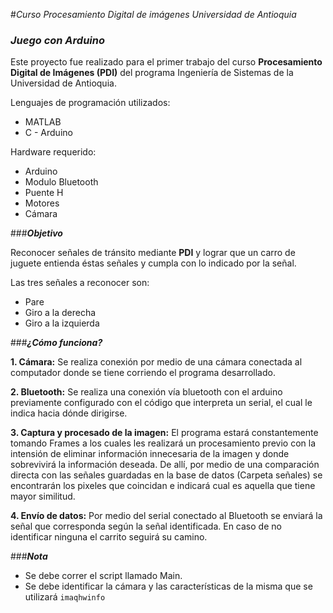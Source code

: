 #*Curso Procesamiento Digital de imágenes*
*Universidad de Antioquia*

### __*Juego con Arduino*__

Este proyecto fue realizado para el primer trabajo del curso __Procesamiento Digital de Imágenes (PDI)__ del programa Ingeniería de Sistemas de la Universidad de Antioquia. 

Lenguajes de programación utilizados:

+ MATLAB
+ C - Arduino

Hardware requerido:

+ Arduino 
+ Modulo Bluetooth 
+ Puente H
+ Motores
+ Cámara

###__*Objetivo*__

Reconocer señales de tránsito mediante __PDI__ y lograr que un carro de juguete entienda éstas señales y cumpla con lo indicado por la señal.

Las tres señales a reconocer son: 

+ Pare
+ Giro a la derecha
+ Giro a la izquierda

###__*¿Cómo funciona?*__

__1. Cámara:__ Se realiza conexión por medio de una cámara conectada al computador donde se tiene corriendo el programa desarrollado. 

__2. Bluetooth:__ Se realiza una conexión vía bluetooth con el arduino previamente configurado con el código que interpreta un serial, el cual le indica hacia dónde dirigirse.

__3. Captura y procesado de la imagen:__ El programa estará constantemente tomando Frames a los cuales les realizará un procesamiento previo con la intensión de eliminar información innecesaria de la imagen y donde sobrevivirá la información deseada. De allí, por medio de una comparación directa con las señales guardadas en la base de datos (Carpeta señales) se encontrarán los pixeles que coincidan e indicará cual es aquella que tiene mayor similitud.

__4. Envío de datos:__ Por medio del serial conectado al Bluetooth se enviará la señal que corresponda según la señal identificada. En caso de no identificar ninguna el carrito seguirá su camino.

###__*Nota*__

+ Se debe correr el script llamado Main.
+ Se debe identificar la cámara y las características de la misma que se utilizará  ```imaqhwinfo```
